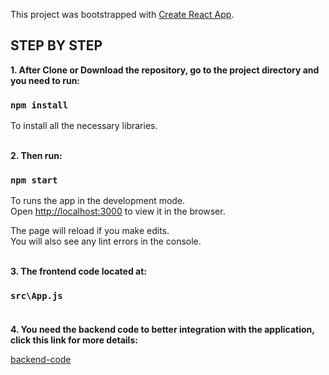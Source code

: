 This project was bootstrapped with [Create React App](https://github.com/facebook/create-react-app).

## STEP BY STEP

**1. After Clone or Download the repository, go to the project directory and you need to run:**

### `npm install`

To install all the necessary libraries.<br/><br/>

**2. Then run:**

### `npm start`

To runs the app in the development mode.<br />
Open [http://localhost:3000](http://localhost:3000) to view it in the browser.

The page will reload if you make edits.<br />
You will also see any lint errors in the console.<br/><br/>

**3. The frontend code located at:**

### `src\App.js`<br/><br/>

**4. You need the backend code to better integration with the application, click this link for more details:**

[backend-code](https://github.com/avdnowhere/backend/tree/dev)

